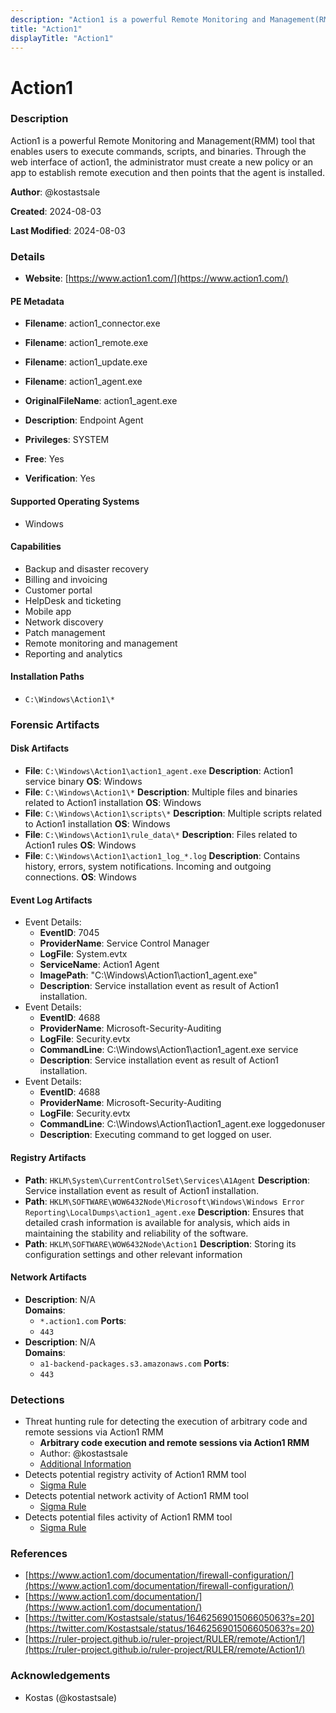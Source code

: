 ```yaml
---
description: "Action1 is a powerful Remote Monitoring and Management(RMM) tool that enables users to execute commands, scripts, and binaries.  Through the web interface of action1, the administrator must create a new policy or an app to establish remote execution and then points that the agent is installed."
title: "Action1"
displayTitle: "Action1"
---
```




# Action1


### Description

Action1 is a powerful Remote Monitoring and Management(RMM) tool that enables users to execute commands, scripts, and binaries. 
Through the web interface of action1, the administrator must create a new policy or an app to establish remote execution and then points that the agent is installed.


**Author**: @kostastsale

**Created**: 2024-08-03

**Last Modified**: 2024-08-03

### Details

- **Website**: [https://www.action1.com/](https://www.action1.com/)

#### PE Metadata
- **Filename**: action1_connector.exe
- **Filename**: action1_remote.exe
- **Filename**: action1_update.exe
- **Filename**: action1_agent.exe
- **OriginalFileName**: action1_agent.exe
- **Description**: Endpoint Agent

- **Privileges**: SYSTEM

- **Free**: Yes

- **Verification**: Yes

#### Supported Operating Systems
- Windows

#### Capabilities
- Backup and disaster recovery
- Billing and invoicing
- Customer portal
- HelpDesk and ticketing
- Mobile app
- Network discovery
- Patch management
- Remote monitoring and management
- Reporting and analytics


#### Installation Paths
- `C:\Windows\Action1\*`

### Forensic Artifacts

#### Disk Artifacts
- **File**: `C:\Windows\Action1\action1_agent.exe`
  **Description**: Action1 service binary
  **OS**: Windows
- **File**: `C:\Windows\Action1\*`
  **Description**: Multiple files and binaries related to Action1 installation
  **OS**: Windows
- **File**: `C:\Windows\Action1\scripts\*`
  **Description**: Multiple scripts related to Action1 installation
  **OS**: Windows
- **File**: `C:\Windows\Action1\rule_data\*`
  **Description**: Files related to Action1 rules
  **OS**: Windows
- **File**: `C:\Windows\Action1\action1_log_*.log`
  **Description**: Contains history, errors, system notifications. Incoming and outgoing connections.
  **OS**: Windows

#### Event Log Artifacts
- Event Details:
  - **EventID**: 7045
  - **ProviderName**: Service Control Manager
  - **LogFile**: System.evtx
  - **ServiceName**: Action1 Agent
  - **ImagePath**: "C:\\Windows\\Action1\\action1_agent.exe"
  - **Description**: Service installation event as result of Action1 installation.
- Event Details:
  - **EventID**: 4688
  - **ProviderName**: Microsoft-Security-Auditing
  - **LogFile**: Security.evtx
  - **CommandLine**: C:\Windows\Action1\action1_agent.exe service
  - **Description**: Service installation event as result of Action1 installation.
- Event Details:
  - **EventID**: 4688
  - **ProviderName**: Microsoft-Security-Auditing
  - **LogFile**: Security.evtx
  - **CommandLine**: C:\Windows\Action1\action1_agent.exe loggedonuser
  - **Description**: Executing command to get logged on user.

#### Registry Artifacts
- **Path**: `HKLM\System\CurrentControlSet\Services\A1Agent`
  **Description**: Service installation event as result of Action1 installation.
- **Path**: `HKLM\SOFTWARE\WOW6432Node\Microsoft\Windows\Windows Error Reporting\LocalDumps\action1_agent.exe`
  **Description**: Ensures that detailed crash information is available for analysis, which aids in maintaining the stability and reliability of the software.
- **Path**: `HKLM\SOFTWARE\WOW6432Node\Action1`
  **Description**: Storing its configuration settings and other relevant information

#### Network Artifacts
- **Description**: N/A
<br/>**Domains**:
    - `*.action1.com`
  **Ports**:
    - `443`
- **Description**: N/A
<br/>**Domains**:
    - `a1-backend-packages.s3.amazonaws.com`
  **Ports**:
    - `443`


### Detections
- Threat hunting rule for detecting the execution of arbitrary code and remote sessions via Action1 RMM
  - **Arbitrary code execution and remote sessions via Action1 RMM**
  - Author: @kostastsale
  - [Additional Information](https://github.com/tsale/Sigma_rules/blob/ea87e4fc851207ca0f002ec043624f2b3bf1b2da/Threat%20Hunting%20Queries/Action1_RMM.yml)
- Detects potential registry activity of Action1 RMM tool
  - [Sigma Rule](https://github.com/magicsword-io/LOLRMM/blob/main/detections/sigma/action1_registry_sigma.yml)
- Detects potential network activity of Action1 RMM tool
  - [Sigma Rule](https://github.com/magicsword-io/LOLRMM/blob/main/detections/sigma/action1_network_sigma.yml)
- Detects potential files activity of Action1 RMM tool
  - [Sigma Rule](https://github.com/magicsword-io/LOLRMM/blob/main/detections/sigma/action1_files_sigma.yml)

### References
- [https://www.action1.com/documentation/firewall-configuration/](https://www.action1.com/documentation/firewall-configuration/)
- [https://www.action1.com/documentation/](https://www.action1.com/documentation/)
- [https://twitter.com/Kostastsale/status/1646256901506605063?s=20](https://twitter.com/Kostastsale/status/1646256901506605063?s=20)
- [https://ruler-project.github.io/ruler-project/RULER/remote/Action1/](https://ruler-project.github.io/ruler-project/RULER/remote/Action1/)

### Acknowledgements
- Kostas (@kostastsale)
